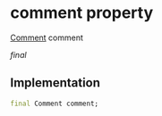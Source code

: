 


# comment property







[Comment](../../models_comment_comment_model/Comment-class.md) comment
  
_<span class="feature">final</span>_






## Implementation

```dart
final Comment comment;
```







